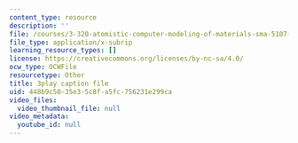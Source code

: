 ```yaml
---
content_type: resource
description: ''
file: /courses/3-320-atomistic-computer-modeling-of-materials-sma-5107-spring-2005/448b9c5035e35c8fa5fc756231e299ca_-B96m5X2xCM.vtt
file_type: application/x-subrip
learning_resource_types: []
license: https://creativecommons.org/licenses/by-nc-sa/4.0/
ocw_type: OCWFile
resourcetype: Other
title: 3play caption file
uid: 448b9c50-35e3-5c8f-a5fc-756231e299ca
video_files:
  video_thumbnail_file: null
video_metadata:
  youtube_id: null
---
```


